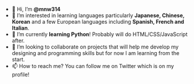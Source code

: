 - 👋 Hi, I’m **@mnw314**
- 👀 I’m interested in learning languages particularly **Japanese, Chinese, Korean** and a few European languages including **Spanish, French and Italian**.
- 🌱 I’m currently **learning Python**! Probably will do HTML/CSS/JavaScript after.
- 💞️ I’m looking to collaborate on projects that will help me develop my designing and programming skills but for now I am learning from the start.
- 📫 How to reach me? You can follow me on Twitter which is on my profile!

<!---
mnw314/mnw314 is a ✨ special ✨ repository because its `README.md` (this file) appears on your GitHub profile.
You can click the Preview link to take a look at your changes.
--->
